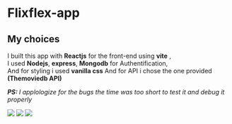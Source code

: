 # Flixflex-app

## My choices 

I built this app with <strong>Reactjs</strong> for the front-end using <strong>vite</strong> , <br/>
I used <strong>Nodejs</strong>, <strong>express</strong>, <strong>Mongodb</strong> for Authentification,<br/>
And for styling i used <strong>vanilla css</strong> 
And for API i chose the one provided <strong>(Themoviedb API)</strong>

<i><strong>PS: </strong> I applologize for the bugs the time was too short to test it and debug it properly</i>

<div>
<img src="https://i.imgur.com/Uv4n9Uvm.png" />
<img src="https://i.imgur.com/PpR4Uktm.png" />
<img src="https://i.imgur.com/77UBdDtm.png" />
</div>
